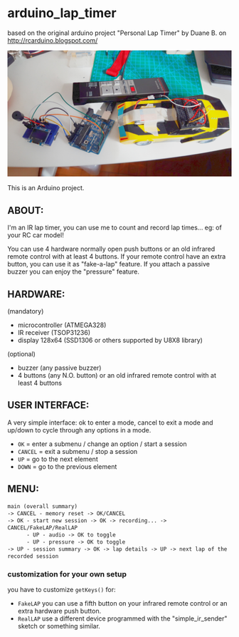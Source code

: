 # arduino_lap_timer
based on the original arduino project "Personal Lap Timer" by Duane B. on http://rcarduino.blogspot.com/

<p align="center">
  <img src="./other_stuff/prototype_01.jpg" width="800" title="full system prototype 1">
</p>

This is an Arduino project.

## ABOUT:
I'm an IR lap timer, you can use me to count and record lap times... eg: of your RC car model!

You can use 4 hardware normally open push buttons or an old infrared remote control with at least 4 buttons.
If your remote control have an extra button, you can use it as "fake-a-lap" feature.
If you attach a passive buzzer you can enjoy the "pressure" feature.

## HARDWARE:

(mandatory)
- microcontroller (ATMEGA328)
- IR receiver     (TSOP31236)
- display 128x64  (SSD1306 or others supported by U8X8 library)

(optional)
- buzzer          (any passive buzzer)
- 4 buttons       (any N.O. button)
or an old infrared remote control with at least 4 buttons

## USER INTERFACE:
A very simple interface: ok to enter a mode, cancel to exit a mode and up/down to cycle through any options in a mode.
- `OK` = enter a submenu / change an option / start a session
- `CANCEL` = exit a submenu / stop a session
- `UP` = go to the next element
- `DOWN` = go to the previous element

## MENU:
```
main (overall summary)
-> CANCEL - memory reset -> OK/CANCEL
-> OK - start new session -> OK -> recording... -> CANCEL/FakeLAP/RealLAP
      - UP - audio -> OK to toggle
      - UP - pressure -> OK to toggle
-> UP - session summary -> OK -> lap details -> UP -> next lap of the recorded session
```

### customization for your own setup
you have to customize `getKeys()` for:
- `FakeLAP`
you can use a fifth button on your infrared remote control or an extra hardware push button.
- `RealLAP`
use a different device programmed with the "simple_ir_sender" sketch or something similar.
